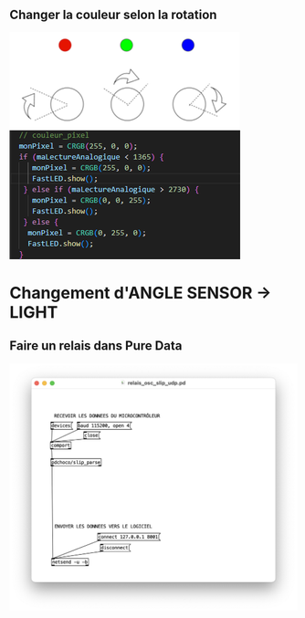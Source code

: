  ## Changer la couleur selon la rotation   
![screenshot1](https://github.com/Jadoooooou/582-531-COURS6-GR2/blob/main/COMPREHENSION_medias/1.png)   
![screenshot1](https://github.com/Jadoooooou/582-531-COURS6-GR2/blob/main/COMPREHENSION_medias/2.png)   
 # Changement d'ANGLE SENSOR -> LIGHT   
 ## Faire un relais dans Pure Data   
 ![screenshot1](https://github.com/Jadoooooou/582-531-COURS6-GR2/blob/main/COMPREHENSION_medias/3.png)   
